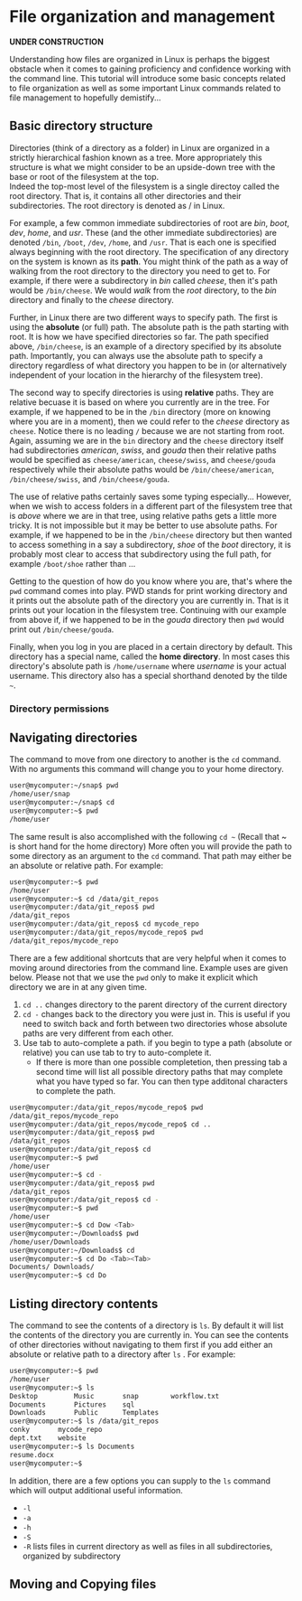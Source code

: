 # File organization and management

**UNDER CONSTRUCTION**

Understanding how files are organized in Linux is perhaps the biggest obstacle when it
comes to gaining proficiency and confidence working with the command line.  This tutorial will introduce
some basic concepts related to file organization as well as some important Linux commands
related to file management to hopefully demistify...

## Basic directory structure

Directories (think of a directory as a folder) in Linux  are organized in a strictly hierarchical fashion known as a tree.
More appropriately this structure is what we might consider to be an upside-down tree with the base or root of the filesystem at the top.  
Indeed the top-most level of the filesystem is a single directoy called the root directory.  That is, it contains all other directories
and their subdirectories.  The root directory is denoted as / in Linux.

For example, a few common immediate subdirectories of root are *bin*, *boot*, *dev*, *home*, and *usr*.  These (and the other immediate 
subdirectories) are denoted `/bin`, `/boot`, `/dev`, `/home`, and `/usr`.  That is each one is specified always beginning with the root
directory.  The specification of any directory on the system is known as its **path**.  You might think of the path as a way of walking
from the root directory to the directory you need to get to.  For example, if there were a subdirectory in *bin* 
called *cheese*, then it's path would be `/bin/cheese`.  We would *walk* from the *root* directory, to the *bin* directory and finally 
to the *cheese* directory. 

Further, in Linux there are two different ways to specify path.  The first is using the **absolute** (or full) path.  The absolute
path is the path starting with root.  It is how we have specified directories so far.  The path specified above, `/bin/cheese`, 
is an example of a directory specified by its absolute path.  Importantly, you can always use the absolute path to specify a directory
regardless of what directory you happen to be in (or alternatively independent of your location in the hierarchy of the filesystem tree).

The second way to specify directories is using **relative** paths.  They are relative becuase it is based on where you currently are
in the tree.  For example, if we happened to be in the `/bin` directory (more on knowing where you are in a moment), then we could refer
to the *cheese* directory as `cheese`.  Notice there is no leading `/` because we are not starting from root.  
Again, assuming we are in the `bin` directory and the `cheese` directory itself had subdirectories *american*, *swiss*, 
and *gouda* then their relative paths would be specified as `cheese/american`, `cheese/swiss`, and `cheese/gouda` respectively
while their absolute paths would be `/bin/cheese/american`, `/bin/cheese/swiss`, and `/bin/cheese/gouda`.

The use of relative paths certainly saves some typing especially...  However, when we wish to access folders in a different 
part of the filesystem tree that is *above* where we are in that tree, using relative paths gets a little more tricky.  It is
not impossible but it may be better to use absolute paths.  For example, if we happened to be in the `/bin/cheese` directory
but then wanted to access something in a say a subdirectory, *shoe* of the *boot* directory, it is probably most clear to access that 
subdirectory using the full path, for example `/boot/shoe` rather than ...

Getting to the question of how do you know where you are, that's where the `pwd` command comes into play.  PWD stands for 
print working directory and it prints out the absolute path of the directory you are currently in.  That is it prints out 
your location in the filesystem tree.  Continuing with our example from above if, if we happened to be in the *gouda* directory
then `pwd` would print out `/bin/cheese/gouda`.

Finally, when you log in you are placed in a certain directory by default.  This directory has a special name, called the **home directory**.
In most cases this directory's absolute path is `/home/username` where *username* is your actual username.  This directory also has a special 
shorthand denoted by the tilde `~`.

### Directory permissions


## Navigating directories

The command to move from one directory to another is the `cd` command.  With no arguments this command
will change you to your home directory.

```bash
user@mycomputer:~/snap$ pwd
/home/user/snap
user@mycomputer:~/snap$ cd
user@mycomputer:~$ pwd
/home/user
```

The same result is also accomplished with the following `cd ~` (Recall that ~ is short hand for the home directory)
More often you will provide the path to some directory as an argument to the `cd` command.  That path
may either be an absolute or relative path.  For example:

```bash
user@mycomputer:~$ pwd
/home/user
user@mycomputer:~$ cd /data/git_repos
user@mycomputer:/data/git_repos$ pwd
/data/git_repos
user@mycomputer:/data/git_repos$ cd mycode_repo
user@mycomputer:/data/git_repos/mycode_repo$ pwd
/data/git_repos/mycode_repo
```

There are a few additional shortcuts that are very helpful when it comes to moving around directories from the command line.
Example uses are given below.  Please not that we use the `pwd` only to make it explicit which directory we are in at any given time.

1. `cd ..` changes directory to the parent directory of the current directory
2. `cd -` changes back to the directory you were just in.  This is useful if you need to switch back and forth
   between two directories whose absolute paths are very different from each other.
3. Use tab to auto-complete a path.  if you begin to type a path (absolute or relative) you can use tab to try to auto-complete it.
    - If there is more than one possible completetion, then pressing tab a second time will list all possible directory paths that
      may complete what you have typed so far.  You can then type additonal characters to complete the path.

```bash
user@mycomputer:/data/git_repos/mycode_repo$ pwd
/data/git_repos/mycode_repo
user@mycomputer:/data/git_repos/mycode_repo$ cd ..
user@mycomputer:/data/git_repos$ pwd
/data/git_repos
user@mycomputer:/data/git_repos$ cd
user@mycomputer:~$ pwd
/home/user
user@mycomputer:~$ cd -
user@mycomputer:/data/git_repos$ pwd
/data/git_repos
user@mycomputer:/data/git_repos$ cd -
user@mycomputer:~$ pwd
/home/user
user@mycomputer:~$ cd Dow <Tab>
user@mycomputer:~/Downloads$ pwd
/home/user/Downloads
user@mycomputer:~/Downloads$ cd
user@mycomputer:~$ cd Do <Tab><Tab>
Documents/ Downloads/
user@mycomputer:~$ cd Do
```

## Listing directory contents

The command to see the contents of a directory is `ls`.  By default it will list the contents of the directory
you are currently in.  You can see the contents of other directories without navigating to them first if you 
add either an  absolute or relative path to a directory after `ls` .  For example:

```bash
user@mycomputer:~$ pwd
/home/user
user@mycomputer:~$ ls
Desktop         Music       snap        workflow.txt
Documents       Pictures    sql
Downloads       Public      Templates
user@mycomputer:~$ ls /data/git_repos
conky       mycode_repo
dept.txt    website
user@mycomputer:~$ ls Documents
resume.docx
user@mycomputer:~$ 
```

In addition, there are a few options you can supply to the `ls` command which will output additional useful information.

- `-l`
- `-a`
- `-h`
- `-S`
- `-R` lists files in current directory as well as files in all subdirectories, organized by subdirectory

## Moving and Copying files
